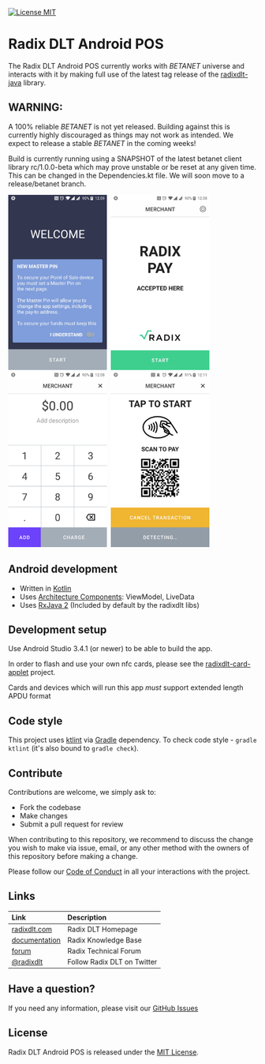 [![License MIT](https://img.shields.io/badge/license-MIT-blue.svg)](LICENSE)

# Radix DLT Android POS

The Radix DLT Android POS currently works with _BETANET_ universe and interacts with it
by making full use of the latest tag release of the [radixdlt-java](https://github.com/radixdlt/radixdlt-java/tree/v21-beta) library.

## WARNING:

A 100% reliable _BETANET_ is not yet released. Building against this is currently highly discouraged as things may not work as intended.
We expect to release a stable _BETANET_ in the coming weeks!

Build is currently running using a SNAPSHOT of the latest betanet client library rc/1.0.0-beta which may prove unstable or be reset at any given time.
This can be changed in the Dependencies.kt file. We will soon move to a release/betanet branch.

<img src="art/radix_pos_welcome.jpg" width="200">&nbsp;
<img src="art/radix_pos_start.jpg" width="200">&nbsp;
<img  src="art/radix_pos_amount.jpg" width="200">&nbsp;
<img  src="art/radix_pos_tap_scan.jpg" width="200">

## Android development

 * Written in [Kotlin](https://kotlinlang.org/)
 * Uses [Architecture Components](https://developer.android.com/topic/libraries/architecture/): ViewModel, LiveData
 * Uses [RxJava 2](https://github.com/ReactiveX/RxJava) (Included by default by the radixdlt libs)

## Development setup

Use Android Studio 3.4.1 (or newer) to be able to build the app.

In order to flash and use your own nfc cards, please see the [radixdlt-card-applet](https://github.com/radixdlt/radixdlt-card-applet) project.

Cards and devices which will run this app *must* support extended length APDU format

## Code style

This project uses [ktlint](https://github.com/pinterest/ktlint) via [Gradle](https://gradle.org/) dependency.
To check code style - `gradle ktlint` (it's also bound to `gradle check`).

## Contribute

Contributions are welcome, we simply ask to:

* Fork the codebase
* Make changes
* Submit a pull request for review

When contributing to this repository, we recommend to discuss the change you wish to make via issue,
email, or any other method with the owners of this repository before making a change. 

Please follow our [Code of Conduct](CODE_OF_CONDUCT.md) in all your interactions with the project.

## Links

| Link | Description |
| :----- | :------ |
[radixdlt.com](https://radixdlt.com/) | Radix DLT Homepage
[documentation](https://docs.radixdlt.com/) | Radix Knowledge Base
[forum](https://forum.radixdlt.com/) | Radix Technical Forum
[@radixdlt](https://twitter.com/radixdlt) | Follow Radix DLT on Twitter

## Have a question?

If you need any information, please visit our [GitHub Issues](https://github.com/radixdlt/radixdlt-pos-android/issues)

## License

Radix DLT Android POS is released under the [MIT License](LICENSE).